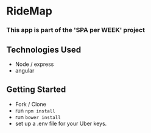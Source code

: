 # RideMap

### This app is part of the 'SPA per WEEK' project

## Technologies Used
- Node / express
- angular

## Getting Started
- Fork / Clone
- run `npm install`
- run `bower install`
- set up a .env file for your Uber keys.
